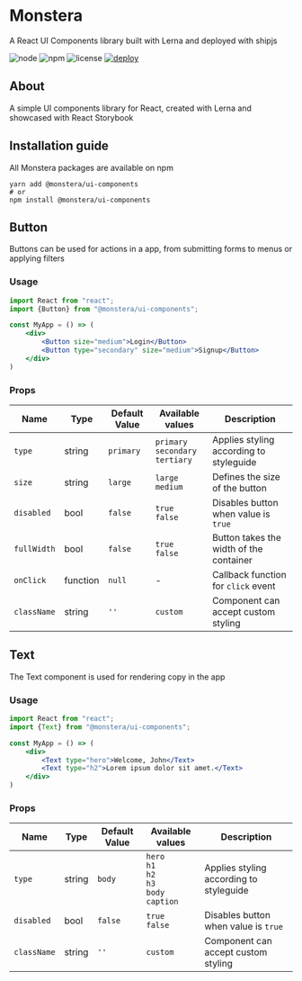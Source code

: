 # Monstera
A React UI Components library built with Lerna and deployed with shipjs 

![node](https://img.shields.io/badge/node-v17.8.0-blue) ![npm](https://img.shields.io/badge/npm-v8.5.5-blue) ![license](https://img.shields.io/badge/License-MIT-green) [![deploy](https://img.shields.io/badge/deploy-🛳%20Ship.js-blue?style=flat)](https://github.com/algolia/shipjs)

## About 

A simple UI components library for React, created with Lerna and showcased with React Storybook

## Installation guide

All Monstera packages are available on npm

```
yarn add @monstera/ui-components
# or
npm install @monstera/ui-components
```

## Button

Buttons can be used for actions in a app, from submitting forms to menus or applying filters

### Usage

```jsx
import React from "react";
import {Button} from "@monstera/ui-components";

const MyApp = () => (
    <div>
        <Button size="medium">Login</Button>
        <Button type="secondary" size="medium">Signup</Button>
    </div>
)
```

### Props 

| Name | Type | Default Value | Available values | Description |
| --- | --- | --- | --- | --- |
| `type` | string | `primary` | `primary` <br/> `secondary` <br/> `tertiary` | Applies styling according to styleguide |
| `size` | string | `large` | `large` <br/> `medium` | Defines the size of the button |
| `disabled` | bool | `false` | `true` <br /> `false` | Disables button when value is `true`|
| `fullWidth` | bool | `false` | `true` <br /> `false` | Button takes the width of the container |
| `onClick` | function | `null` | - | Callback function for `click` event |
| `className` | string  | `''` | `custom` | Component can accept custom styling |


## Text 

The Text component is used for rendering copy in the app 

### Usage 

```jsx
import React from "react";
import {Text} from "@monstera/ui-components";

const MyApp = () => (
    <div>
        <Text type="hero">Welcome, John</Text>
        <Text type="h2">Lorem ipsum dolor sit amet.</Text>
    </div>
)
```

### Props

| Name | Type    | Default Value | Available values                                                     | Description |
| --- |---------|--------------|----------------------------------------------------------------------| --- |
| `type` | string  | `body`       | `hero` <br/> `h1` <br/> `h2` <br/> `h3` <br/> `body` <br/> `caption` | Applies styling according to styleguide |
| `disabled` | bool    | `false`      | `true` <br /> `false`                                                | Disables button when value is `true`|
| `className` | string  | `''` | `custom` | Component can accept custom styling |